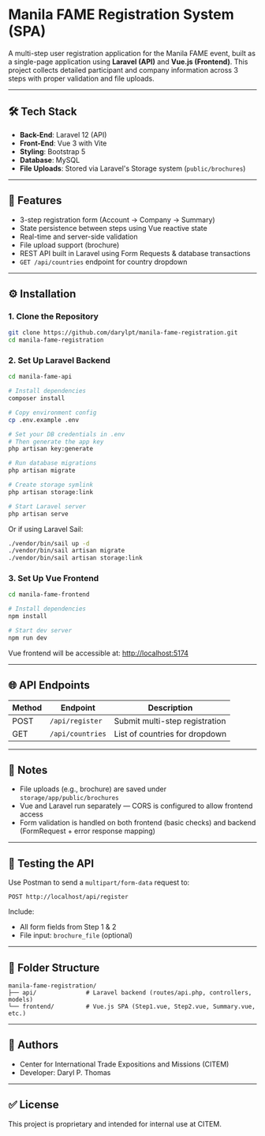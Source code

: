# Manila FAME Registration System (SPA)

A multi-step user registration application for the Manila FAME event, built as a single-page application using **Laravel (API)** and **Vue.js (Frontend)**. This project collects detailed participant and company information across 3 steps with proper validation and file uploads.

---

## 🛠️ Tech Stack

- **Back-End**: Laravel 12 (API)
- **Front-End**: Vue 3 with Vite
- **Styling**: Bootstrap 5
- **Database**: MySQL
- **File Uploads**: Stored via Laravel's Storage system (`public/brochures`)

---

## 🚀 Features

- 3-step registration form (Account → Company → Summary)
- State persistence between steps using Vue reactive state
- Real-time and server-side validation
- File upload support (brochure)
- REST API built in Laravel using Form Requests & database transactions
- `GET /api/countries` endpoint for country dropdown

---

## ⚙️ Installation

### 1. Clone the Repository

```bash
git clone https://github.com/darylpt/manila-fame-registration.git
cd manila-fame-registration
```

### 2. Set Up Laravel Backend

```bash
cd manila-fame-api

# Install dependencies
composer install

# Copy environment config
cp .env.example .env

# Set your DB credentials in .env
# Then generate the app key
php artisan key:generate

# Run database migrations
php artisan migrate

# Create storage symlink
php artisan storage:link

# Start Laravel server
php artisan serve
```

Or if using Laravel Sail:

```bash
./vendor/bin/sail up -d
./vendor/bin/sail artisan migrate
./vendor/bin/sail artisan storage:link
```

### 3. Set Up Vue Frontend

```bash
cd manila-fame-frontend

# Install dependencies
npm install

# Start dev server
npm run dev
```

Vue frontend will be accessible at: [http://localhost:5174](http://localhost:5174)

---

## 🌐 API Endpoints

| Method | Endpoint            | Description                          |
|--------|---------------------|--------------------------------------|
| POST   | `/api/register`     | Submit multi-step registration       |
| GET    | `/api/countries`    | List of countries for dropdown       |

---

## 📝 Notes

- File uploads (e.g., brochure) are saved under `storage/app/public/brochures`
- Vue and Laravel run separately — CORS is configured to allow frontend access
- Form validation is handled on both frontend (basic checks) and backend (FormRequest + error response mapping)

---

## 🧪 Testing the API

Use Postman to send a `multipart/form-data` request to:

```
POST http://localhost/api/register
```

Include:
- All form fields from Step 1 & 2
- File input: `brochure_file` (optional)

---

## 📁 Folder Structure

```
manila-fame-registration/
├── api/              # Laravel backend (routes/api.php, controllers, models)
└── frontend/         # Vue.js SPA (Step1.vue, Step2.vue, Summary.vue, etc.)
```

---

## 👥 Authors

- Center for International Trade Expositions and Missions (CITEM)
- Developer: Daryl P. Thomas

---

## ✅ License

This project is proprietary and intended for internal use at CITEM.

